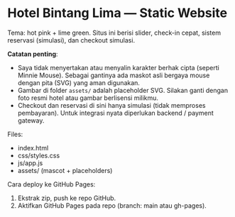 
# Hotel Bintang Lima — Static Website
Tema: hot pink + lime green. Situs ini berisi slider, check-in cepat, sistem reservasi (simulasi), dan checkout simulasi.

**Catatan penting**:
- Saya tidak menyertakan atau menyalin karakter berhak cipta (seperti Minnie Mouse). Sebagai gantinya ada maskot asli bergaya mouse dengan pita (SVG) yang aman digunakan.
- Gambar di folder `assets/` adalah placeholder SVG. Silakan ganti dengan foto resmi hotel atau gambar berlisensi milikmu.
- Checkout dan reservasi di sini hanya simulasi (tidak memproses pembayaran). Untuk integrasi nyata diperlukan backend / payment gateway.

Files:
- index.html
- css/styles.css
- js/app.js
- assets/ (mascot + placeholders)

Cara deploy ke GitHub Pages:
1. Ekstrak zip, push ke repo GitHub.
2. Aktifkan GitHub Pages pada repo (branch: main atau gh-pages).
